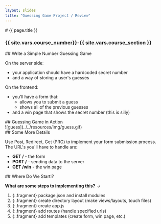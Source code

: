 ```yaml
---
layout: slides
title: "Guessing Game Project / Review"
---
```

<section markdown="block" class="intro-slide">
# {{ page.title }}

### {{ site.vars.course_number}}-{{ site.vars.course_section }}

<p><small></small></p>
</section>

<section markdown="block">
## Write a Simple Number Guessing Game

On the server side:

* your application should have a hardcoded secret number
* and a way of storing a user's guesses

On the frontend:

* you'll have a form that:
	* allows you to submit a guess
	* shows all of the previous guesses
* and a win page that shows the secret number (this is silly)

</section>


<section markdown="block">
## Guessing Game in Action

<div markdown="block" class="img">
![guess](../../resources/img/guess.gif)
</div>

</section>

<section markdown="block">
## Some More Details

Use Post, Redirect, Get (PRG) to implement your form submission process. The URL's you'll have to handle are:

* __GET /__ - the form
* __POST /__ - sending data to the server
* __GET /win__ - the win page

</section>

<section markdown="block">
## Where Do We Start!?

__What are some steps to implementing this?__ &rarr;

1. {:.fragment} package.json and install modules
2. {:.fragment} create directory layout (make views/layouts, touch files)
3. {:.fragment} create app.js
4. {:.fragment} add routes (handle specified urls)
5. {:.fragment} add templates (create form, win page, etc.)

</section>
